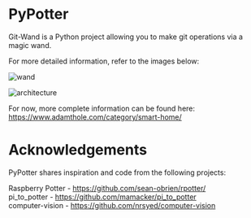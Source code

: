 # PyPotter

Git-Wand is a Python project allowing you to make git operations via a magic wand.

For more detailed information, refer to the images below:

![wand](hhttps://i.imgur.com/PrHO4Wy.jpg "wand wiring diagram")

![architecture](https://i.imgur.com/RP5whRH.jpg "software architecture diagram")

For now, more complete information can be found here: https://www.adamthole.com/category/smart-home/

# Acknowledgements
PyPotter shares inspiration and code from the following projects:  

Raspberry Potter - https://github.com/sean-obrien/rpotter/  
pi_to_potter - https://github.com/mamacker/pi_to_potter  
computer-vision - https://github.com/nrsyed/computer-vision  
